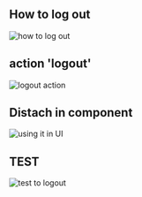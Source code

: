 ## **How to log out**

![how to log out](./pic/01.png) 

## **action 'logout'**

![logout action](./pic/02.png) 

## **Distach in component**

![using it in UI](./pic/03.png) 

## **TEST**

![test to logout](./pic/04.png) 
